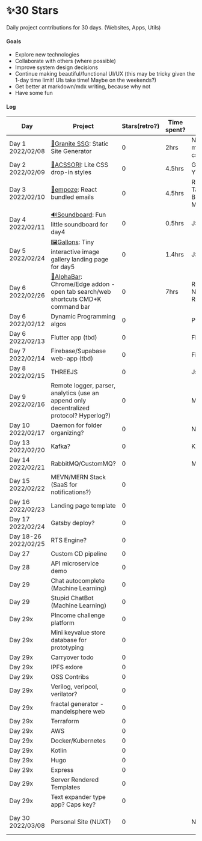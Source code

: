 # ✨30 Stars
 Daily project contributions for 30 days. (Websites, Apps, Utils)

#### Goals
- Explore new technologies
- Collaborate with others (where possible)
- Improve system design decisions
- Continue making beautiful/functional UI/UX (this may be tricky given the 1-day time limit! UIs take time! Maybe on the weekends?)
- Get better at markdown/mdx writing, because why not
- Have some fun

#### Log

| Day   | Project     | Stars(retro?) | Time spent? | Tech |Comments|
|-------|-------------|---------------|-------------|------|--------|
| Day 1 2022/02/08 | [🗻Granite SSG](https://github.com/kolism/Granite): Static Site Generator| 0 |   2hrs        |Node, ejs, front-matter, marked, md, css, html, js             | 4kb code size @ [Demo](https://granite.vercel.app/) |
| Day 2 2022/02/09 | [🎀ACSSORI](https://github.com/kolism/ACSSORI): Lite CSS drop-in styles  |      0         |     4.5hrs        |  GULP, CSS, HTML, YML(Github actions)   | Drop-in CSS [Demo](https://acssori.vercel.app/)      |
| Day 3 2022/02/10 | [📨empoze](https://github.com/kolism/empoze): React bundled emails            |     0        |   4.5hrs   | ReactJS, Webpack, Tailwind, CSS, HTML, Babel, Juice, Mailwind      | |
| Day 4 2022/02/11 | [🔊Soundboard](https://github.com/kolism/Soundboard): Fun little soundboard for day4         |     0        |  0.5hrs    | JS/CSS/HTML      |[Demo](https://kolism.github.io/Soundboard/)  |
| Day 5 2022/02/24 | [🖼Gallons](https://github.com/kolism/Gallons): Tiny interactive image gallery landing page for day5         |     0        |  1.4hrs    | JS/CSS/HTML      |[Demo](https://kolism.github.io/Gallons/)  |
| Day 6 2022/02/26 | [🍢AlphaBar](https://github.com/kolism/alphabar): Chrome/Edge addon - open tab search/web shortcuts CMD+K command bar       |      0       |  7hrs   | ReactJS, Redux, Ninja-Keys, Webext-Redux     | Alot of experiementation, checkout <a href="retro/6_alphabar_notes.md">retro notes</a>|
| Day 6 2022/02/12 | Dynamic Programming algos            |     0        |      | Python?      | |
| Day 6 2022/02/13 | Flutter app (tbd)        |       0      |      | Flutter,JS      | |
| Day 7 2022/02/14 | Firebase/Supabase web-app (tbd)       |      0       |      | Firebase,JS      | |
| Day 8 2022/02/15 | THREEJS       |      0       |      | Js,Webgl,Threejs,html      | |
| Day 9 2022/02/16 | Remote logger, parser, analytics (use an append only decentralized protocol? Hyperlog?)      |      0       |      | Mongo?Node?      | |
| Day 10 2022/02/17 | Daemon for folder organizing?       |      0       |      | Node + FS?      | |
| Day 13 2022/02/20 | Kafka?          |       0      |      | Kafka      |  |
| Day 14 2022/02/21 | RabbitMQ/CustomMQ?         |       0      |      | MQ      |  |
| Day 15 2022/02/22 | MEVN/MERN Stack (SaaS for notifications?)         |       0      |      |    |  |
| Day 16 2022/02/23 | Landing page template        |       0      |      |    |  |
| Day 17 2022/02/24 | Gatsby deploy?       |       0      |      |    |  |
| Day 18-26 2022/02/25 | RTS Engine?       |       0      |      |    |  |
| Day 27  | Custom CD pipeline    |       0      |      |    |  |
| Day 28  | API microservice demo    |       0      |      |    |  |
| Day 29  | Chat autocomplete (Machine Learning)   |       0      |      |    |  |
| Day 29  | Stupid ChatBot (Machine Learning)    |       0      |      |    |  |
| Day 29x | PIncome challenge platform    |       0      |      |    |  |
| Day 29x | Mini keyvalue store database for prototyping    |       0      |      |    |  |
| Day 29x | Carryover todo    |       0      |      |    |  |
| Day 29x | IPFS exlore    |       0      |      |    |  |
| Day 29x | OSS Contribs    |       0      |      |    |  |
| Day 29x | Verilog, veripool, verilator?    |       0      |      |    |  |
| Day 29x | fractal generator - mandelsphere web   |       0      |      |    |  |
| Day 29x | Terraform   |       0      |      |    |  |
| Day 29x | AWS   |       0      |      |    |  |
| Day 29x | Docker/Kubernetes   |       0      |      |    |  |
| Day 29x | Kotlin   |       0      |      |    |  |
| Day 29x | Hugo   |       0      |      |    |  |
| Day 29x | Express   |       0      |      |    |  |
| Day 29x | Server Rendered Templates   |       0      |      |    |  |
| Day 29x | Text expander type app? Caps key?   |       0      |      |    |  |
| Day 30 2022/03/08 | Personal Site   (NUXT)          |       0      |      | Nuxt      | A simple personal webpage for myself |
